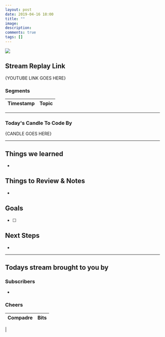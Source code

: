 ```yaml
---
layout: post
date: 2019-04-16 18:00
title: ""
image: 
description: 
comments: true
tags: []
---
```


<img src="{{page.image}}"/>

## Stream Replay Link

{YOUTUBE LINK GOES HERE}

<!--more-->

### Segments

Timestamp | Topic
--- | ---

---

### Today's Candle To Code By

{CANDLE GOES HERE}

---

## Things we learned

- 

## Things to Review & Notes

- 

## Goals

- [ ] 

## Next Steps

- 

---

## Todays stream brought to you by

### Subscribers

- 

### Cheers

Compadre | Bits
--- | ---
 | 
